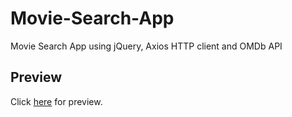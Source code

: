 # Movie-Search-App

Movie Search App using jQuery, Axios HTTP client and OMDb API

## Preview

Click [here](http://somsubhra.unaux.com/movie-search/) for preview.